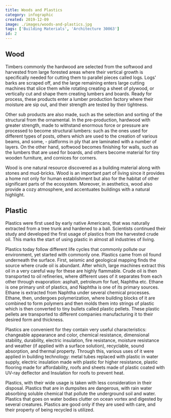 ```yaml
---
title: Woods and Plastics
category: infographic
created: 2019-12-09
image: ./images/woods-and-plastics.jpg
tags: ['Building Materials', 'Architecture 30063']
id: 2
---
```


## Wood

Timbers commonly the hardwood are selected from the softwood and harvested from large forested areas where their vertical growth is specifically needed for cutting them to parallel pieces called logs. Logs' barks are scraped off, and the large remaining enters large cutting machines that slice them while rotating creating a sheet of plywood, or vertically cut and shape them creating lumbers and boards. Ready for process, these products enter a lumber production factory where their moisture are sip out, and their strength are tested by their tightness.

Other sub products are also made, such as the selection and sorting of the structural from the ornamental. In the pre-production, hardwood with greater strength, made to withstand enormous force or pressure are processed to become structural lumbers: such as the ones used for different types of posts, others which are used to the creation of various beams, and some, - platforms in ply that are laminated with a number of layers. On the other hand, softwood becomes finishing for walls, such as the lumbers that are used for boards, and others become material for tiny wooden furniture, and cornices for corners. 

Wood is one natural resource discovered as a building material along with stones and mud-bricks. Wood is an important part of living since it provides a home not only for human establishment but also for the habitat of other significant parts of the ecosystem. Moreover, in aesthetics, wood also provide a cozy atmosphere, and accentuates buildings with a natural highlight. 

## Plastic

Plastics were first used by early native Americans, that was naturally extracted from a tree trunk and hardened to a ball. Scientists continued their study and developed the first usage of plastics from the harvested crude oil. This marks the start of using plastic in almost all industries of living. 

Plastics today follow different life cycles that commonly pollute our environment, yet started with commonly one. Plastics came from oil found underneath the surface. First, seismic and geological mapping finds the source where crude oil is abundant. After which, large machines extract this oil in a very careful way for these are highly flammable. Crude oil is then transported to oil refineries, where different uses of it separates from each other through evaporation: asphalt, petroleum for fuel, Naphtha etc. Ethane is one primary unit of plastics, and Naphtha is one of its primary sources. Ethane is extracted from Naphtha under several chemical processes. Ethane, then, undergoes polymerization, where building blocks of it are combined to form polymers and then molds them into strings of plastic which is then converted to tiny bullets called plastic pellets. These plastic pellets are transported to different companies manufacturing it to their desired form and thickness.

Plastics are convenient for they contain very useful characteristics: changeable appearance and color, chemical resistance, dimensional stability, durability, electric insulation, fire resistance, moisture resistance and weather (if applied with a surface solution), recyclable, sound absorption, and thermal property. Through this, various uses of it were applied in building technology: metal tubes replaced with plastic in water supply, electric insulation made with plastic for higher resistance, plastic flooring made for affordability, roofs and sheets made of plastic coated with UV-ray deflector and Insulation for roofs to prevent heat. 

Plastics, with their wide usage is taken with less consideration in their disposal. Plastics that are in dumpsites are dangerous, with rain water absorbing soluble chemical that pollute the underground soil and water. Plastics that goes on water bodies clutter on ocean vortex and digested by several creatures. Plastics are good only if they are used with care, and their property of being recycled is utilized. 